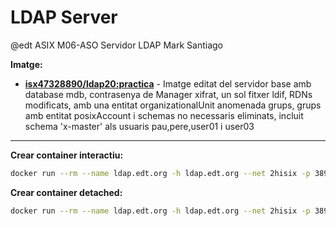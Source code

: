 # LDAP Server
@edt ASIX M06-ASO
Servidor LDAP
Mark Santiago

**Imatge:**

* **[isx47328890/ldap20:practica]** - Imatge editat del servidor base amb database mdb, contrasenya de Manager xifrat, un sol fitxer ldif, RDNs modificats, amb una entitat organizationalUnit anomenada grups, grups amb entitat posixAccount i schemas no necessaris eliminats, incluit schema 'x-master' als usuaris pau,pere,user01 i user03

---

**Crear container interactiu:**
```bash
docker run --rm --name ldap.edt.org -h ldap.edt.org --net 2hisix -p 389:389 -it isx47328890/ldap20:practica /bin/bash
```

**Crear container detached:**
```bash
docker run --rm --name ldap.edt.org -h ldap.edt.org --net 2hisix -p 389:389 -d isx47328890/ldap20:practica
```

[isx47328890/ldap20:practica]: https://hub.docker.com/layers/isx47328890/ldap20/practica/images/sha256-f0b30e06a7dac3ba196786c664434cae6fbcec1bad8cb874d4d59fd4d95c1483?context=explore
